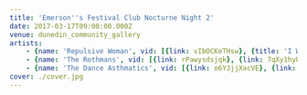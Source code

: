 ```yaml
---
title: 'Emerson''s Festival Club Nocturne Night 2'
date: 2017-03-17T09:00:00.000Z
venue: dunedin_community_gallery
artists:
    - {name: 'Repulsive Woman', vid: [{link: vIbOCKeTHsw}, {title: 'I Would (One Direction cover)', link: yQgQiMw9-bU}]}
    - {name: 'The Rothmans', vid: [{link: rPawysdsjqk}, {link: 7qXy1hyUK1A}, {link: zjP4VQ2NzsM}]}
    - {name: 'The Dance Asthmatics', vid: [{link: o6YJjjXacVE}, {link: xGqw1SoBCHE}, {link: DOfQ7A6lnB8}]}
cover: ./cover.jpg
---
```

